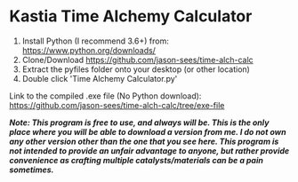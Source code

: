 # Kastia Time Alchemy Calculator

1. Install Python (I recommend 3.6+) from: https://www.python.org/downloads/
2. Clone/Download https://github.com/jason-sees/time-alch-calc
3. Extract the pyfiles folder onto your desktop (or other location)
4. Double click 'Time Alchemy Calculator.py'

Link to the compiled .exe file (No Python download): https://github.com/jason-sees/time-alch-calc/tree/exe-file

***Note: This program is free to use, and always will be. This is the only place where you will be able to download a version from me. I do not own any other version other than the one that you see here. This program is not intended to provide an unfair advantage to anyone, but rather provide convenience as crafting multiple catalysts/materials can be a pain sometimes.***
